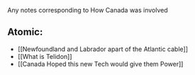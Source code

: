 Any notes corresponding to How Canada was involved

## Atomic:
- [[Newfoundland and Labrador apart of the Atlantic cable]]
- [[What is Telidon]]
- [[Canada Hoped this new Tech would give them Power]]